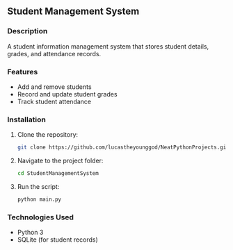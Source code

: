 ## Student Management System

### Description
A student information management system that stores student details, grades, and attendance records.

### Features
- Add and remove students
- Record and update student grades
- Track student attendance

### Installation
1. Clone the repository:
   ```sh
   git clone https://github.com/lucastheyounggod/NeatPythonProjects.git
   ```
2. Navigate to the project folder:
   ```sh
   cd StudentManagementSystem
   ```
3. Run the script:
   ```sh
   python main.py
   ```

### Technologies Used
- Python 3
- SQLite (for student records)
